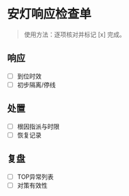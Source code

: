 # 安灯响应检查单

> 使用方法：逐项核对并标记 [x] 完成。

## 响应

- [ ] 到位时效
- [ ] 初步隔离/停线

## 处置

- [ ] 根因指派与时限
- [ ] 恢复记录

## 复盘

- [ ] TOP异常列表
- [ ] 对策有效性
